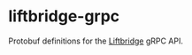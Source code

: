 # liftbridge-grpc

Protobuf definitions for the [Liftbridge](https://github.com/tylertreat/liftbridge) gRPC API.
